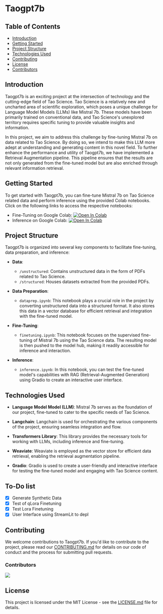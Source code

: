 # Taogpt7b

## Table of Contents

- [Introduction](#introduction)
- [Getting Started](#getting-started)
- [Project Structure](#project-structure)
- [Technologies Used](#technologies-used)
- [Contributing](#contributing)
- [License](#license)
- [Contributors](#contributors)

## Introduction

Taogpt7b is an exciting project at the intersection of technology and the cutting-edge field of Tao Science. Tao Science is a relatively new and uncharted area of scientific exploration, which poses a unique challenge for Language Model Models (LLMs) like Mistral 7b. These models have been primarily trained on conventional data, and Tao Science's unexplored territory requires specific tuning to provide valuable insights and information.

In this project, we aim to address this challenge by fine-tuning Mistral 7b on data related to Tao Science. By doing so, we intend to make this LLM more adept at understanding and generating content in this novel field. To further enhance the performance and utility of Taogpt7b, we have implemented a Retrieval Augmentation pipeline. This pipeline ensures that the results are not only generated from the fine-tuned model but are also enriched through relevant information retrieval.

## Getting Started

To get started with Taogpt7b, you can fine-tune Mistral 7b on Tao Science related data and perform inference using the provided Colab notebooks. Click on the following links to access the respective notebooks:

- Fine-Tuning on Google Colab: [![Open In Colab](https://colab.research.google.com/assets/colab-badge.svg)](https://colab.research.google.com/github/agencyxr/taogpt7B/blob/main/finetuning.ipynb)
- Inference on Google Colab: [![Open In Colab](https://colab.research.google.com/assets/colab-badge.svg)](https://colab.research.google.com/github/agencyxr/taogpt7B/blob/main/inference.ipynb)

## Project Structure

Taogpt7b is organized into several key components to facilitate fine-tuning, data preparation, and inference:

- **Data**:
  - `/unstructured`: Contains unstructured data in the form of PDFs related to Tao Science.
  - `/structured`: Houses datasets extracted from the provided PDFs.

- **Data Preparation**:
  - `dataprep.ipynb`: This notebook plays a crucial role in the project by converting unstructured data into a structured format. It also stores this data in a vector database for efficient retrieval and integration with the fine-tuned model.

- **Fine-Tuning**:
  - `finetuning.ipynb`: This notebook focuses on the supervised fine-tuning of Mistral 7b using the Tao Science data. The resulting model is then pushed to the model hub, making it readily accessible for inference and interaction.

- **Inference**:
  - `inference.ipynb`: In this notebook, you can test the fine-tuned model's capabilities with RAG (Retrieval-Augmented Generation) using Gradio to create an interactive user interface.

## Technologies Used

- **Language Model Model (LLM)**: Mistral 7b serves as the foundation of our project, fine-tuned to cater to the specific needs of Tao Science.

- **Langchain**: Langchain is used for orchestrating the various components of the project, ensuring seamless integration and flow.

- **Transformers Library**: This library provides the necessary tools for working with LLMs, including inference and fine-tuning.

- **Weaviate**: Weaviate is employed as the vector store for efficient data retrieval, enabling the retrieval augmentation pipeline.

- **Gradio**: Gradio is used to create a user-friendly and interactive interface for testing the fine-tuned model and engaging with Tao Science content.

## To-Do list

- [x] Generate Synthetic Data
- [x] Test of qLora Finetuning
- [x] Test Lora Finetuning
- [x] User Interface using StreamLit to depl

## Contributing

We welcome contributions to Taogpt7b. If you'd like to contribute to the project, please read our [CONTRIBUTING.md](CONTRIBUTING.md) for details on our code of conduct and the process for submitting pull requests.

### Contributors
<a href="https://github.com/agencyxr/taogpt7B/graphs/contributors">
  <img src="https://contrib.rocks/image?repo=agencyxr/taogpt7B" />
</a>

## License

This project is licensed under the MIT License - see the [LICENSE.md](LICENSE.md) file for details.
